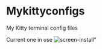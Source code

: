 # Mykittyconfigs
My Kitty terminal config files

Current one in use
<img src="https://image.jimcdn.com/app/cms/image/transf/dimension=1070x10000:format=png/path/sea42d23b06e68ff1/image/i9a98867475f3b17a/version/1706364168/image.png" alt="screen-install" style="max-width: 100%;">" 
